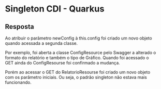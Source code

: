 # Singleton CDI - Quarkus
## Resposta
Ao atribuir o parâmetro newConfig à this.config foi criado um novo objeto quando acessada
a segunda classe.

Por exemplo, foi aberta a classe ConfigResource pelo Swagger a alterado o formato do relatório
e também o tipo de Gráfico. 
Quando foi acessado o GET ainda do ConfigResourse foi confirmado a mudança.

Porém ao acessar o GET do RelatorioResourse foi criado um novo objeto com os parâmetro iniciais.
Ou seja, o padrão singleton
não estava mais funcionando.